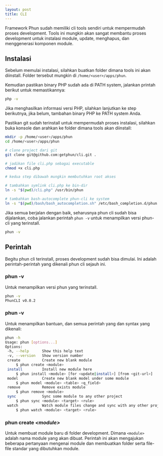 ```yaml
---
layout: post
title: CLI
---
```


Framework Phun sudah memiliki cli tools sendiri untuk mempermudah proses development.
Tools ini mungkin akan sangat membantu proses development untuk instalasi module,
update, menghapus, dan menggenerasi komponen module.

## Instalasi

Sebelum memulai instalasi, silahkan buatkan folder dimana tools ini akan diinstall.
Folder tersebut mungkin di `/home/<user>/apps/phun`.

Kemudian pastikan binary PHP sudah ada di PATH system, jalankan printah berikut
untuk memastikannya:

```bash
php -v
```

Jika menghasilkan informasi versi PHP, silahkan lanjutkan ke step berikutnya, jika
belum, tambahan binary PHP ke PATH system Anda.

Pastikan git sudah terinstall untuk mempermudah proses instalasi, silahkan buka
konsole dan arahkan ke folder dimana tools akan diinstall:

```bash
mkdir -p /home/<user>/apps/phun
cd /home/<user>/apps/phun

# clone project dari git
git clone git@github.com:getphun/cli.git .

# jadikan file cli.php sebagai executable
chmod +x cli.php

# kedua step dibawah mungkin membutuhkan root akses

# tambahkan symlink cli.php ke bin-dir
ln -s "$(pwd)/cli.php" /usr/bin/phun

# tambahkan bash-autocomplete phun-cli ke system
ln -s "$(pwd)/bash/bash_autocompletion.sh" /etc/bash_completion.d/phun
```

Jika semua berjalan dengan baik, seharusnya phun cli sudah bisa dijalankan, coba
jalankan perintah `phun -v` untuk menampilkan versi phun-cli yang terinstall.

```bash
phun -v
```

## Perintah

Begitu phun cli terinstall, proses development sudah bisa dimulai. Ini adalah
perintah-perintah yang dikenali phun cli sejauh ini.

### phun -v

Untuk menampilkan versi phun yang terinstall.

```bash
phun -v
PhunCLI v0.0.2
```

### phun -v

Untuk menampilkan bantuan, dan semua perintah yang dan syntax yang dikenali:

```bash
phun -h
Usage: phun [options...]
Options:
 -h, --help      Show this help text
 -v, --version   Show version number
 create          Create new blank module
     $ phun create <module>
 install         Install new module here
     $ phun install <module> [for <update|install>] [from <git-url>]
 model           Create new blank model under some module
     $ phun model <module> <table> <q_field>
 remove          Remove exists module
     $ phun remove <module>
 sync            Sync some module to any other project
     $ phun sync <module> <target> <rule>
 watch           Watch module files change and sync with any other project
     $ phun watch <module> <target> <rule>
```

### phun create <em>&lt;module&gt;</em>

Untuk membuat module baru di folder development. Dimana `<module>` adalah nama
module yang akan dibuat. Perintah ini akan mengajukan beberapa pertanyaan mengenai
module dan membuatkan folder serta file-file standar yang dibutuhkan module.
